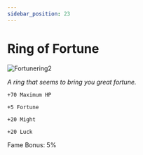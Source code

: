 ```yaml
---
sidebar_position: 23
---
```


# Ring of Fortune

![Fortunering2](https://vwiki.valorserver.com/api/item/picture/ring%20of%20fortune)

<i>A ring that seems to bring you great fortune.</i>

    +70 Maximum HP
    
    +5 Fortune
    
    +20 Might
    
    +20 Luck
    
Fame Bonus: 5%
